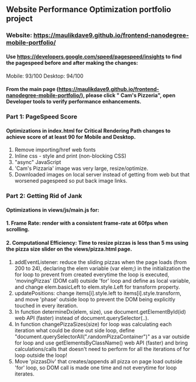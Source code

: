 ## Website Performance Optimization portfolio project ##

### Website: https://maulikdave9.github.io/frontend-nanodegree-mobile-portfolio/ ###

#### Use https://developers.google.com/speed/pagespeed/insights to find the pagespeed before and after making the changes: ####
Mobile: 93/100
Desktop: 94/100

#### From the main page (https://maulikdave9.github.io/frontend-nanodegree-mobile-portfolio/), please click " Cam's Pizzeria", open Developer tools to verify performance enhancements. ####

### Part 1:  PageSpeed Score ###
#### Optimizations in index.html for Critical Rendering Path changes to achieve score of at least 90 for Mobile and Desktop. ####

1. Remove importing/href web fonts
2. Inline css - style and print (non-blocking CSS)
3. "async" JavaScript 
4. 'Cam's Pizzaria' image was very large, resize/optimize.  
5. Downloaded images on local server instead of getting from web but that worsened pagespeed so put back image links.

### Part 2: Getting Rid of Jank ###
#### Optimizations in views/js/main.js for: ####
#### 1. Frame Rate: render with a consistent frame-rate at 60fps when scrolling. ####
#### 2. Computational Efficiency: Time to resize pizzas is less than 5 ms using the pizza size slider on the views/pizza.html page. ####


1. addEventListener: reduce the sliding pizzas when the page loads (from 200 to 24), declaring the elem variable (var elem;) in the initialization the for loop 
   to prevent from created everytime the loop is executed, 'movingPizzas' (DOM call) outside 'for' loop and define as local variable,  and change elem.basicLeft to elem.style.Left for transform property.
2. updatePositions: change items[i].style.left to items[i].style.transform, and move 'phase' outside loop to prevent the DOM being explicitly touched in every
   iteration.
3. In function determineDx(elem, size), use document.getElementById(id) web API (faster) instead of document.querySelector(..).
4. In function changePizzaSizes(size) for loop was calculating each iteration what could be done out side loop, 
   define "document.querySelectorAll(".randomPizzaContainer")" as a var outside for loop and use getElementsByClassName() web API (faster)
   and bring calculations/calls that doesn't need to perform for all the iterations of for loop outside the loop!
5. Move 'pizzasDiv' that creates/appends all pizza on page load outside 'for' loop, so DOM call is made one time and not everytime for loop iterates.
